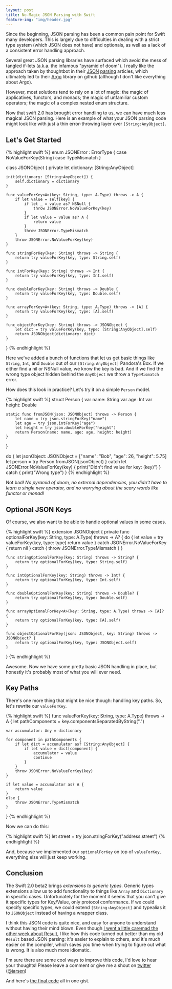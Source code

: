 ```yaml
---
layout: post
title: No-Magic JSON Parsing with Swift
feature-img: "img/header.jpg"
---
```


Since the beginning, JSON parsing has been a common pain point for Swift many developers. This is largely  due to difficulties in dealing with a strict type system (which JSON does not have) and optionals, as well as a lack of a consistent error handling approach.

Several great JSON parsing libraries have surfaced which avoid the mess of tangled if-lets (a.k.a. the infamous "pyramid of doom"). I really like the approach taken by thoughtbot in their [JSON](https://robots.thoughtbot.com/efficient-json-in-swift-with-functional-concepts-and-generics) [parsing](https://robots.thoughtbot.com/real-world-json-parsing-with-swift) articles, which ultimately led to their [Argo](https://github.com/thoughtbot/Argo) library on github (although I don't like everything about Argo).

However, most solutions tend to rely on a lot of magic: the magic of applicatives, functors, and monads; the magic of unfamiliar custom operators; the magic of a complex nested enum structure.

Now that swift 2.0 has brought error handling to us, we can have much less magical JSON parsing. Here is an example of what your JSON parsing code might look like with just a thin error-throwing layer over `[String:AnyObject]`.

## Let's Get Started

{% highlight swift %}
enum JSONError : ErrorType {
    case NoValueForKey(String)
    case TypeMismatch
}

class JSONObject {
    private let dictionary: [String:AnyObject]

    init(dictionary: [String:AnyObject]) {
        self.dictionary = dictionary
    }

    func valueForKey<A>(key: String, type: A.Type) throws -> A {
        if let value = self[key] {
            if let _ = value as? NSNull {
                throw JSONError.NoValueForKey(key)
            }
            if let value = value as? A {
                return value
            }
            throw JSONError.TypeMismatch
        }
        throw JSONError.NoValueForKey(key)
    }

    func stringForKey(key: String) throws -> String {
        return try valueForKey(key, type: String.self)
    }

    func intForKey(key: String) throws -> Int {
        return try valueForKey(key, type: Int.self)
    }

    func doubleForKey(key: String) throws -> Double {
        return try valueForKey(key, type: Double.self)
    }

    func arrayForKey<A>(key: String, type: A.Type) throws -> [A] {
        return try valueForKey(key, type: [A].self)
    }

    func objectForKey(key: String) throws -> JSONObject {
        let dict = try valueForKey(key, type: [String:AnyObject].self)
        return JSONObject(dictionary: dict)
    }
}
{% endhighlight %}

Here we've added a bunch of functions that let us get basic things like `String`, `Int`, and `Double` out of our `[String:AnyObject]` Pandora's Box. If we either find a nil or NSNull value, we know the key is bad. And if we find the wrong type object hidden behind the `AnyObject` we throw a `TypeMismatch` error.

How does this look in practice? Let's try it on a simple `Person` model.

{% highlight swift %}
struct Person {
    var name: String
    var age: Int
    var height: Double

    static func fromJSON(json: JSONObject) throws -> Person {
        let name = try json.stringForKey("name")
        let age = try json.intForKey("age")
        let height = try json.doubleForKey("height")
        return Person(name: name, age: age, height: height)
    }
}

do {
    let jsonObject: JSONObject = ["name": "Bob", "age": 26, "height": 5.75]
    let person = try Person.fromJSON(jsonObject)
}
catch let JSONError.NoValueForKey(key) {
    print("Didn't find value for key: \(key)")
}
catch {
    print("Wrong type")
}
{% endhighlight %}

Not bad! *No pyramid of doom, no external dependencies, you didn't have to learn a single new operator, and no worrying about the scary words like functor or monad!*

## Optional JSON Keys

Of course, we also want to be able to handle optional values in some cases.

{% highlight swift %}
extension JSONObject {
    private func optionalForKey<A>(key: String, type: A.Type) throws -> A? {
        do {
            let value = try valueForKey(key, type: type)
            return value
        }
        catch JSONError.NoValueForKey {
            return nil
        }
        catch {
            throw JSONError.TypeMismatch
        }
    }

    func stringOptionalForKey(key: String) throws -> String? {
        return try optionalForKey(key, type: String.self)
    }

    func intOptionalForKey(key: String) throws -> Int? {
        return try optionalForKey(key, type: Int.self)
    }

    func doubleOptionalForKey(key: String) throws -> Double? {
        return try optionalForKey(key, type: Double.self)
    }

    func arrayOptionalForKey<A>(key: String, type: A.Type) throws -> [A]? {
        return try optionalForKey(key, type: [A].self)
    }

    func objectOptionalForKey(json: JSONObject, key: String) throws -> JSONObject? {
        return try optionalForKey(key, type: JSONObject.self)
    }
}
{% endhighlight %}

Awesome. Now we have some pretty basic JSON handling in place, but honestly it's probably most of what you will ever need.

## Key Paths

There's one more thing that might be nice though: handling key paths. So, let's rewrite our `valueForKey`.

{% highlight swift %}
func valueForKey<A>(key: String, type: A.Type) throws -> A {
    let pathComponents = key.componentsSeparatedByString(".")

    var accumulator: Any = dictionary

    for component in pathComponents {
        if let dict = accumulator as? [String:AnyObject] {
            if let value = dict[component] {
                accumulator = value
                continue
            }
        }
        throw JSONError.NoValueForKey(key)
    }

    if let value = accumulator as? A {
        return value
    }
    else {
        throw JSONError.TypeMismatch
    }
}
{% endhighlight %}

Now we can do this:

{% highlight swift %}
let street = try json.stringForKey("address.street")
{% endhighlight %}

And, because we implemented our `optionalForKey` on top of `valueForKey`, everything else will just keep working.

## Conclusion

The Swift 2.0 beta2 brings _extensions to generic types_. Generic types extensions allow us to add functionality to things like `Array` and `Dictionary` in specific cases. Unfortunately for the moment it seems that you can't give it specific types for Key/Value, only protocol conformance. If we could specify specific types, we could extend `[String:AnyObject]` and typealias it to `JSONObject` instead of having a wrapper class.

I think this JSON code is quite nice, and easy for anyone to understand without having their mind blown. Even though [I went a little caremad the other week about Result](http://jasonlarsen.me/2015/06/14/result-vs-throws.html), I like how this code turned out better than my old `Result` based JSON parsing: it's easier to explain to others, and it's much easier on the compiler, which saves you time when trying to figure out what is wrong. It is also much more idiomatic.

I'm sure there are some cool ways to improve this code, I'd love to hear your thoughts! Please leave a comment or give me a shout on [twitter](http://twitter.com/jarsen) ([@jarsen](http://twitter.com/jarsen))

And here's [the final code](https://gist.github.com/jarsen/2b0913111c0427642c41) all in one gist.
